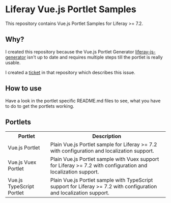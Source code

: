 # Liferay Vue.js Portlet Samples
This repository contains Vue.js Portlet Samples for Liferay >= 7.2. 

## Why?
I created this repository because the Vue.js Portlet Generator 
<a href="https://github.com/liferay/liferay-js-toolkit/tree/master/packages/generator-liferay-js">liferay-js-generator</a> 
isn't up to date and requires multiple steps till the portlet is really usable.

I created a <a href="https://github.com/liferay/liferay-js-toolkit/issues/637">ticket</a> in that repository which 
describes this issue.

## How to use
Have a look in the portlet specific README.md files to see, what you have to do to get the portlets working.

## Portlets
<table>
    <tr>
        <th>Portlet</th>
        <th>Description</th>
    </tr>
    <tr>
        <td>
            Vue.js Portlet
        </td>
        <td>
            Plain Vue.js Portlet sample for Liferay >= 7.2 with configuration and localization support. 
        </td>
    </tr>
    <tr>
        <td>
            Vue.js Vuex Portlet
        </td>
        <td>
            Plain Vue.js Portlet sample with Vuex support for Liferay >= 7.2 with configuration and localization support. 
        </td>
    </tr>
    <tr>
        <td>
            Vue.js TypeScript Portlet
        </td>
        <td>
            Plain Vue.js Portlet sample with TypeScript support for Liferay >= 7.2 with configuration and localization support.
        </td>
    </tr>
</table>